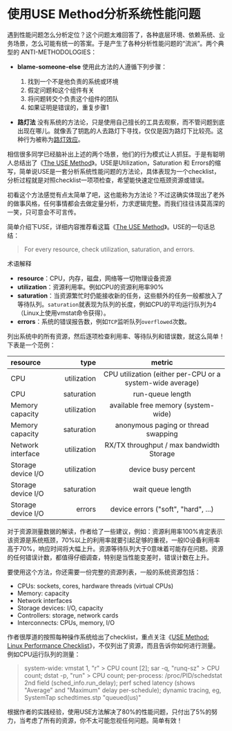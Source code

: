 # 使用USE Method分析系统性能问题


遇到性能问题怎么分析定位？这个问题太难回答了，各种底层环境、依赖系统、业务场景，怎么可能有统一的答案。于是产生了各种分析性能问题的“流派”。两个典型的 ANTI-METHODOLOGIES：

- **blame-someone-else**
  使用此方法的人遵循下列步骤：
    1. 找到一个不是他负责的系统或环境
    2. 假定问题和这个组件有关
    3. 将问题转交个负责这个组件的团队
    4. 如果证明是错误的，重复步骤1

- **路灯法**
没有系统的方法论，只是使用自己擅长的工具去观察，而不管问题到底出现在哪儿。就像丢了钥匙的人去路灯下寻找，仅仅是因为路灯下比较亮。这种行为被称为[路灯效应](http://en.wikipedia.org/wiki/Streetlight_effect)。

相信很多同学已经脑补出上述的两个场景，他们的行为模式让人抓狂。于是有聪明人总结出了《[The USE Method](http://www.brendangregg.com/usemethod.html)》。USE是Utilization，Saturation 和 Errors的缩写，简单说USE是一套分析系统性能问题的方法论，具体表现为一个checklist，分析过程就是对照checklist一项项检查，希望能快速定位瓶颈资源或错误。

初看这个方法感觉有点太简单了吧，这也能称为方法论？不过这确实体现出了老外的做事风格，任何事情都会去做定量分析，力求逻辑完整。而我们往往讳莫高深的一笑，只可意会不可言传。

简单介绍下USE，详细内容推荐看这篇《[The USE Method](http://www.brendangregg.com/usemethod.html)》。USE的一句话总结：
>For every resource, check utilization, saturation, and errors.

术语解释

- **resource**：CPU，内存，磁盘，网络等一切物理设备资源
- **utilization**：资源利用率。例如CPU的资源利用率90%
- **saturation**：当资源繁忙时仍能接收新的任务，这些额外的任务一般都放入了等待队列。`saturation`就表现为队列的长度，例如CPU的平均运行队列为4（Linux上使用vmstat命令获得）。
- **errors**：系统的错误报告数，例如`TCP`监听队列`overflowed`次数。

列出系统中的所有资源，然后逐项检查利用率、等待队列和错误数，就这么简单！下表是一个范例：

| resource           |        type |                          metric                           |
| :----------------- | ----------: | :-------------------------------------------------------: |
| CPU                | utilization | CPU utilization (either per-CPU or a system-wide average) |
| CPU                |  saturation |                     run-queue length                      |
| Memory capacity    | utilization |            available free memory (system-wide)            |
| Memory capacity    |  saturation |            anonymous paging or thread swapping            |
| Network interface  | utilization |         RX/TX throughput / max bandwidth Storage          |
| Storage device I/O | utilization |                    device busy percent                    |
| Storage device I/O |  saturation |                     wait queue length                     |
| Storage device I/O |      errors |            device errors ("soft", "hard", ...)            |

对于资源测量数据的解读，作者给了一些建议，例如：资源利用率100%肯定表示该资源是系统瓶颈，70%以上的利用率就要引起足够的重视，一般IO设备利用率高于70%，响应时间将大幅上升。资源等待队列大于0意味着可能存在问题。资源的任何错误计数，都值得仔细调查，特别是当性能变差时，错误计数在上升。

要使用这个方法，你还需要一份完整的资源列表，一般的系统资源包括：

- CPUs: sockets, cores, hardware threads (virtual CPUs)
- Memory: capacity
- Network interfaces
- Storage devices: I/O, capacity
- Controllers: storage, network cards
- Interconnects: CPUs, memory, I/O

作者很厚道的按照每种操作系统给出了checklist，重点关注《[USE Method: Linux Performance Checklist](http://www.brendangregg.com/USEmethod/use-linux.html)》，不仅列出了资源，而且告诉你如何进行测量。例如CPU运行队列的测量：
> system-wide: vmstat 1, "r" > CPU count [2]; sar -q, "runq-sz" > CPU count; dstat -p, "run" > CPU count; per-process: /proc/PID/schedstat 2nd field (sched_info.run_delay); perf sched latency (shows "Average" and "Maximum" delay per-schedule); dynamic tracing, eg, SystemTap schedtimes.stp "queued(us)"

根据作者的实践经验，使用USE方法解决了80%的性能问题，只付出了5%的努力，当考虑了所有的资源，你不太可能忽视任何问题。简单有效！

